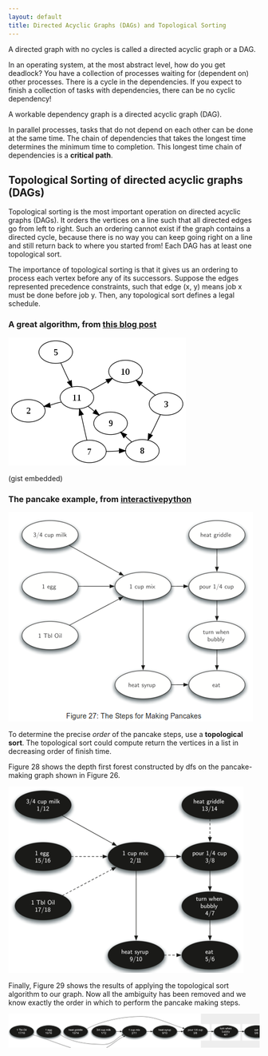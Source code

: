 ```yaml
---
layout: default
title: Directed Acyclic Graphs (DAGs) and Topological Sorting
---
```


A directed graph with no cycles is called a directed acyclic graph or a DAG. 

In an operating system, at the most abstract level, how do you get deadlock? You have a collection of processes waiting for (dependent on) other processes. There is a cycle in the dependencies.  If you expect to finish a collection of tasks with dependencies, there can be no cyclic dependency!

A workable dependency graph is a directed acyclic graph (DAG).

In parallel processes, tasks that do not depend on each other can be done at the same time. The chain of dependencies that takes the longest time determines the minimum time to completion. This longest time chain of dependencies is a **critical path**. 


## Topological Sorting of directed acyclic graphs (DAGs)

Topological sorting is the most important operation on directed acyclic graphs (DAGs). It orders the vertices on a line such that all directed edges go from left to right. Such an ordering cannot exist if the graph contains a directed cycle, because there is no way you can keep going right on a line and still return back to where you started from! Each DAG has at least one topological sort.

The importance of topological sorting is that it gives us an ordering to process each vertex before any of its successors. Suppose the edges represented precedence constraints, such that edge (x, y) means job x must be done before job y. Then, any topological sort defines a legal schedule.

### A great algorithm, from [this blog post](http://blog.jupo.org/2012/04/06/topological-sorting-acyclic-directed-graphs/)

![An acylic directed graph, fig 1](/img/topological_1.png)

(gist embedded)

<script src="https://gist.github.com/hillscottc/ee407aea701ef342fce0.js"></script>


### The pancake example, from [interactivepython](http://interactivepython.org/courselib/static/pythonds/Graphs/graphdfs.html#topological-sorting)


![Figure 27: The Steps for Making Pancakes](/img/PSADS_27.png)

To determine the precise *order* of the pancake steps, use a **topological sort**. 
The topological sort could compute return the vertices in a list in decreasing order of finish time.

Figure 28 shows the depth first forest constructed by dfs on the pancake-making graph shown in Figure 26.

![Figure 28: Result of Depth First Search on the Pancake Graph](/img/PSADS_28.png)

Finally, Figure 29 shows the results of applying the topological sort algorithm to our graph. Now all the ambiguity has been removed and we know exactly the order in which to perform the pancake making steps.

![Figure 29: Result of Topological Sort on Directed Acyclic Graph](/img/PSADS_29.png)







